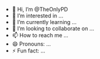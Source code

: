 - 👋 Hi, I’m @TheOnlyPD
- 👀 I’m interested in ...
- 🌱 I’m currently learning ...
- 💞️ I’m looking to collaborate on ...
- 📫 How to reach me ...
- 😄 Pronouns: ...
- ⚡ Fun fact: ...

<!---
TheOnlyPD/TheOnlyPD is a ✨ special ✨ repository because its `README.md` (this file) appears on your GitHub profile.
You can click the Preview link to take a look at your changes.
--->
